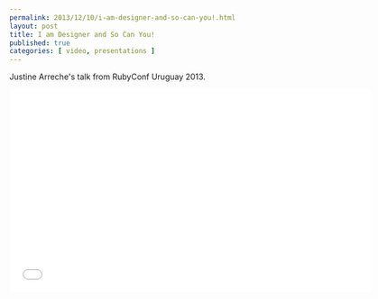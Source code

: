 ```yaml
---
permalink: 2013/12/10/i-am-designer-and-so-can-you!.html
layout: post
title: I am Designer and So Can You!
published: true
categories: [ video, presentations ]
---
```


Justine Arreche's talk from RubyConf Uruguay 2013.

<iframe width="640" height="360" src="//www.youtube.com/embed/kk3o92RZbw0?feature=player_embedded" frameborder="0" allowfullscreen></iframe>
